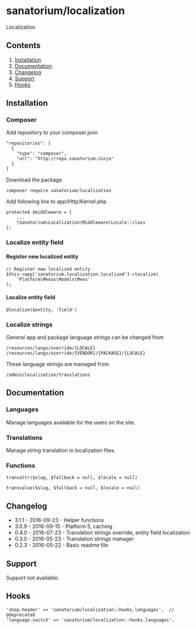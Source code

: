 # sanatorium/localization

Localization

## Contents

1. [Installation](#installation)
2. [Documentation](#documentation)
3. [Changelog](#changelog)
4. [Support](#support)
5. [Hooks](#hooks)

## Installation

### Composer

Add repository to your composer.json

    "repositories": [
      {
        "type": "composer",
        "url": "http://repo.sanatorium.ninja"
      }
    ]

Download the package

    composer require sanatorium/localization

Add following line to app/Http/Kernel.php

    protected $middleware = [
        ...
        \Sanatorium\Localization\Middleware\Locale::class
    ];

### Localize entity field

#### Register new localized entity

    // Register new localized entity
    $this->app['sanatorium.localization.localized']->localize(
        'Platform\Menus\Models\Menu'
    );

#### Localize entity field

    @localize($entity, 'field')
    
### Localize strings

General app and package language strings can be changed from

    /resources/langs/override/{LOCALE}
    /resources/langs/override/{VENDOR}/{PACKAGE}/{LOCALE}
    
These language strings are managed from

    /admin/localization/translations

## Documentation

### Languages

Manage languages available for the users on the site.

### Translations

Manage string translation in localization files.

### Functions

    transattr($slug, $fallback = null, $locale = null)

    transvalue($slug, $fallback = null, $locale = null)

## Changelog

- 3.1.1 - 2016-09-23 - Helper functions
- 3.0.9 - 2016-09-15 - Platform 5, caching
- 0.4.0 - 2016-07-23 - Translation strings override, entity field localization
- 0.3.0 - 2016-05-23 - Translation strings manager
- 0.2.3 - 2016-05-22 - Basic readme file

## Support

Support not available.

## Hooks

    'shop.header' => 'sanatorium/localization::hooks.languages',  // @deprecated
    'language.switch' => 'sanatorium/localization::hooks.languages',